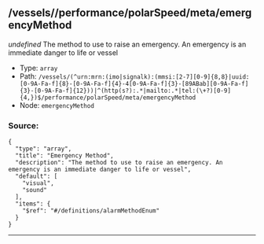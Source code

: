 ## /vessels/<RegExp>/performance/polarSpeed/meta/emergencyMethod

*undefined*
The method to use to raise an emergency. An emergency is an immediate danger to life or vessel

* Type: `array`
* Path: `/vessels/(^urn:mrn:(imo|signalk):(mmsi:[2-7][0-9]{8,8}|uuid:[0-9A-Fa-f]{8}-[0-9A-Fa-f]{4}-4[0-9A-Fa-f]{3}-[89ABab][0-9A-Fa-f]{3}-[0-9A-Fa-f]{12}))|^(http(s?):.*|mailto:.*|tel:(\+?)[0-9]{4,})$/performance/polarSpeed/meta/emergencyMethod`
* Node: `emergencyMethod`

### Source:
```
{
  "type": "array",
  "title": "Emergency Method",
  "description": "The method to use to raise an emergency. An emergency is an immediate danger to life or vessel",
  "default": [
    "visual",
    "sound"
  ],
  "items": {
    "$ref": "#/definitions/alarmMethodEnum"
  }
}
```

---
